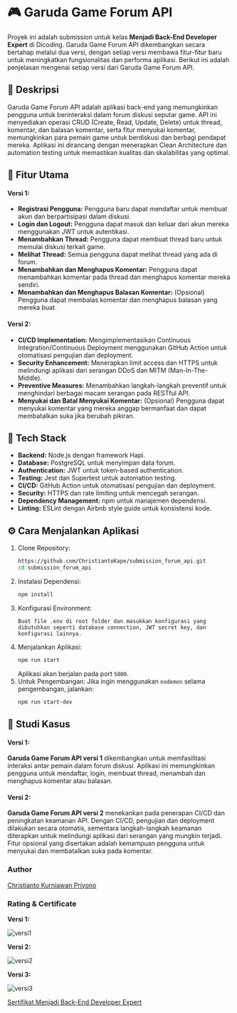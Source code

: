 # 🎮 Garuda Game Forum API
Proyek ini adalah submission untuk kelas **Menjadi Back-End Developer Expert** di Dicoding. Garuda Game Forum API dikembangkan secara bertahap melalui dua versi, dengan setiap versi membawa fitur-fitur baru untuk meningkatkan fungsionalitas dan performa aplikasi. Berikut ini adalah penjelasan mengenai setiap versi dari Garuda Game Forum API.

## 📝 Deskripsi
Garuda Game Forum API adalah aplikasi back-end yang memungkinkan pengguna untuk berinteraksi dalam forum diskusi seputar game. API ini menyediakan operasi CRUD (Create, Read, Update, Delete) untuk thread, komentar, dan balasan komentar, serta fitur menyukai komentar, memungkinkan para pemain game untuk berdiskusi dan berbagi pendapat mereka. Aplikasi ini dirancang dengan menerapkan Clean Architecture dan automation testing untuk memastikan kualitas dan skalabilitas yang optimal.

## 🚀 Fitur Utama
#### **Versi 1:**
* **Registrasi Pengguna:** Pengguna baru dapat mendaftar untuk membuat akun dan berpartisipasi dalam diskusi.
* **Login dan Logout:** Pengguna dapat masuk dan keluar dari akun mereka menggunakan JWT untuk autentikasi.
* **Menambahkan Thread:** Pengguna dapat membuat thread baru untuk memulai diskusi terkait game.
* **Melihat Thread:** Semua pengguna dapat melihat thread yang ada di forum.
* **Menambahkan dan Menghapus Komentar:** Pengguna dapat menambahkan komentar pada thread dan menghapus komentar mereka sendiri.
* **Menambahkan dan Menghapus Balasan Komentar:** (Opsional) Pengguna dapat membalas komentar dan menghapus balasan yang mereka buat.

#### **Versi 2:**
* **CI/CD Implementation:** Mengimplementasikan Continuous Integration/Continuous Deployment menggunakan GitHub Action untuk otomatisasi pengujian dan deployment.
* **Security Enhancement:** Menerapkan limit access dan HTTPS untuk melindungi aplikasi dari serangan DDoS dan MITM (Man-In-The-Middle).
* **Preventive Measures:** Menambahkan langkah-langkah preventif untuk menghindari berbagai macam serangan pada RESTful API.
* **Menyukai dan Batal Menyukai Komentar:** (Opsional) Pengguna dapat menyukai komentar yang mereka anggap bermanfaat dan dapat membatalkan suka jika berubah pikiran.

## 🔧 Tech Stack
* **Backend:** Node.js dengan framework Hapi.
* **Database:** PostgreSQL untuk menyimpan data forum.
* **Authentication:** JWT untuk token-based authentication.
* **Testing:** Jest dan Supertest untuk automation testing.
* **CI/CD:** GitHub Action untuk otomatisasi pengujian dan deployment.
* **Security:** HTTPS dan rate limiting untuk mencegah serangan.
* **Dependency Management:** npm untuk manajemen dependensi.
* **Linting:** ESLint dengan Airbnb style guide untuk konsistensi kode.

## ⚙️ Cara Menjalankan Aplikasi
1. Clone Repository:
    ```sh
    https://github.com/ChristiantoKape/submission_forum_api.git
    cd submission_forum_api
    ```
2. Instalasi Dependensi:
    ```sh
    npm install
    ```
3. Konfigurasi Environment:
    ```
    Buat file .env di root folder dan masukkan konfigurasi yang dibutuhkan seperti database connection, JWT secret key, dan konfigurasi lainnya.
    ```
3. Menjalankan Aplikasi:
    ```sh
    npm run start
    ```
    Aplikasi akan berjalan pada port `5000`.
4. Untuk Pengembangan:
    Jika ingin menggunakan `nodemon` selama pengembangan, jalankan:
    ```sh
    npm run start-dev
    ```

## 📄 Studi Kasus
#### **Versi 1:**
**Garuda Game Forum API versi 1** dikembangkan untuk memfasilitasi interaksi antar pemain dalam forum diskusi. Aplikasi ini memungkinkan pengguna untuk mendaftar, login, membuat thread, menambah dan menghapus komentar atau balasan.
#### **Versi 2:**
**Garuda Game Forum API versi 2** menekankan pada penerapan CI/CD dan peningkatan keamanan API. Dengan CI/CD, pengujian dan deployment dilakukan secara otomatis, sementara langkah-langkah keamanan diterapkan untuk melindungi aplikasi dari serangan yang mungkin terjadi. Fitur opsional yang disertakan adalah kemampuan pengguna untuk menyukai dan membatalkan suka pada komentar.

### Author
[Christianto Kurniawan Priyono](https://www.linkedin.com/in/chriskape/)

### Rating & Certificate
**Versi 1:**

![versi1](https://i.ibb.co.com/4wrL90H/v1.png)

**Versi 2:**

![versi2](https://i.ibb.co.com/3d9fz0c/v2.png)

**Versi 3:**

![versi3](https://i.ibb.co.com/1YVrtht/v3.png)

[Sertifikat Menjadi Back-End Developer Expert](https://www.dicoding.com/certificates/1RXYLRQN1PVM)
